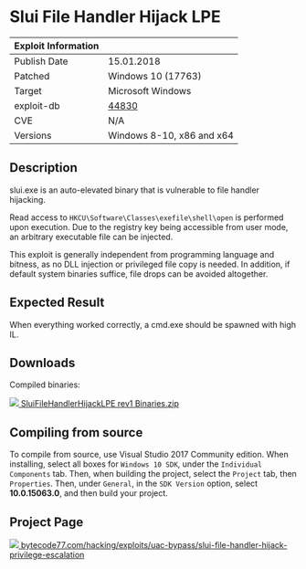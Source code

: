 # Slui File Handler Hijack LPE

| Exploit Information |                                   |
|:------------------- |:--------------------------------- |
| Publish Date        | 15.01.2018                        |
| Patched             | Windows 10 (17763)                |
| Target              | Microsoft Windows                 |
| exploit-db          | [44830](https://www.exploit-db.com/exploits/44830/) |
| CVE                 | N/A                               |
| Versions            | Windows 8-10, x86 and x64         |

## Description

slui.exe is an auto-elevated binary that is vulnerable to file handler
hijacking.

Read access to `HKCU\Software\Classes\exefile\shell\open` is performed upon
execution. Due to the registry key being accessible from user mode, an arbitrary
executable file can be injected.

This exploit is generally independent from programming language and bitness, as
no DLL injection or privileged file copy is needed. In addition, if default
system binaries suffice, file drops can be avoided altogether.

## Expected Result

When everything worked correctly, a cmd.exe should be spawned with high IL.

## Downloads

Compiled binaries:

[![](https://bytecode77.com/images/shared/fileicons/zip.png) SluiFileHandlerHijackLPE rev1 Binaries.zip](https://bytecode77.com/downloads/hacking/exploits/uac-bypass/SluiFileHandlerHijackLPE%20rev1%20Binaries.zip)

## Compiling from source

To compile from source, use Visual Studio 2017 Community edition. When installing, select all boxes for `Windows 10 SDK`, under the `Individual Components` tab. Then, when building the project, select the `Project` tab, then `Properties`. Then, under `General`, in the `SDK Version` option, select **10.0.15063.0**, and then build your project.

## Project Page

[![](https://bytecode77.com/images/shared/favicon16.png) bytecode77.com/hacking/exploits/uac-bypass/slui-file-handler-hijack-privilege-escalation](https://bytecode77.com/hacking/exploits/uac-bypass/slui-file-handler-hijack-privilege-escalation)
